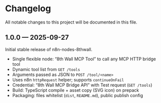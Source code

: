 # Changelog

All notable changes to this project will be documented in this file.

## 1.0.0 — 2025-09-27

Initial stable release of n8n-nodes-8thwall.

- Single flexible node: “8th Wall MCP Tool” to call any MCP HTTP bridge tool
- Dynamic tool list from `GET /tools`
- Arguments passed as JSON to `POST /tool/<name>`
- Uses n8n `httpRequest` helper; supports `continueOnFail`
- Credential: “8th Wall MCP Bridge API” with Test request (`GET /tools`)
- Build: TypeScript compile + asset copy (SVG icon) on prepack
- Packaging: files whitelist (`dist`, `README.md`), public publish config
